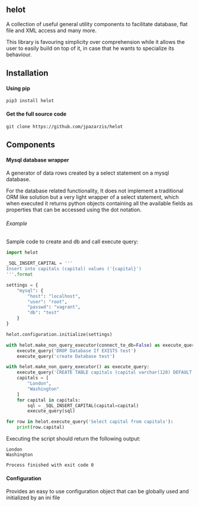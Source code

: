 ## helot
A collection of useful general utility components to facilitate database, flat 
file and XML access and many more.

  

This library is favouring simplicity over comprehension while it allows the user
to easily build on top of it, in case that he wants to specialize its behaviour.

## Installation
#### Using pip
```
pip3 install helot
```

#### Get the full source code
```git clone https://github.com/jpazarzis/helot```

## Components

#### Mysql database wrapper 
A generator of data rows created by a select statement on a mysql database.

For the database related functionality, It does not implement a traditional ORM 
like solution but a very light wrapper of a select statement, which when
executed it returns python objects containing all the available fields as
properties that can be accessed using the dot notation.

###### Example

Sample code to create and db and call execute query:

```python
import helot

_SQL_INSERT_CAPITAL = '''
Insert into capitals (capital) values ('{capital}')
'''.format

settings = {
    "mysql": {
        "host": "localhost",
        "user": "root",
        "passwd": "vagrant",
        "db": "test"
    }
}

helot.configuration.initialize(settings)

with helot.make_non_query_executor(connect_to_db=False) as execute_query:
    execute_query('DROP Database If EXISTS test')
    execute_query('create Database test')

with helot.make_non_query_executor() as execute_query:
    execute_query('CREATE TABLE capitals (capital varchar(128) DEFAULT NULL)')
    capitals = [
        "London",
        "Washington"
    ]
    for capital in capitals:
        sql = _SQL_INSERT_CAPITAL(capital=capital)
        execute_query(sql)

for row in helot.execute_query('Select capital from capitals'):
    print(row.capital)

```
Executing the script should return the following output:
```
London
Washington

Process finished with exit code 0
```

#### Configuration
Provides an easy to use configuration object that can be globally used and 
initialized by an ini file
